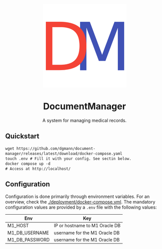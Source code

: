 <p align="center"><img src="https://raw.githubusercontent.com/dgmann/document-manager/master/apps/frontend/src/assets/icons/icon-512x512.png" alt="DocumentManager" height="265"></p>
<h1 align="center">DocumentManager</h1>
<p align="center">A system for managing medical records.</p>

## Quickstart
```shell
wget https://github.com/dgmann/document-manager/releases/latest/download/docker-compose.yaml
touch .env # Fill it with your config. See sectin below. 
docker compose up -d
# Access at http://localhost/
```
## Configuration

Configuration is done primarily through environment variables. For an overview, check the [./deployment/docker-compose.yml](./deployment/docker-compose.yml).
The mandatory configuration values are provided by a `.env` file with the following values:

| Env            | Key                            |
|----------------|--------------------------------|
| M1_HOST        | IP or hostname to M1 Oracle DB |
| M1_DB_USERNAME | username for the M1 Oracle DB  |
| M1_DB_PASSWORD | username for the M1 Oracle DB  |
